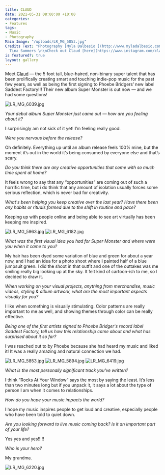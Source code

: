 ```yaml
---
title: CLAUD
date: 2021-05-31 08:00:00 +10:00
categories:
- Features
tags:
- Music
- Photography
Main Image: "/uploads/LR_MG_5853.jpg"
Credits Text: "Photography [Myla Dalbesio ](http://www.myladalbesio.com/)\n\nText
  Tina Summers \n\nCheck out Claud [here](https://www.instagram.com/claud.mp3/?utm_medium=copy_link)"
is featured?: true
layout: gallery
---
```


Meet [Claud](https://www.instagram.com/claud.mp3/?utm_medium=copy_link) — the 5 foot tall, blue-haired, non-binary super talent that has been prolifically creating smart and touching indie-pop music for the past few years, as well as being the first signing to Phoebe Bridgers’ new label Saddest Factory!!! Their new album Super Monster is out now — and we had some questions! 

![LR_MG_6039.jpg](/uploads/LR_MG_6039.jpg)

*Your debut album Super Monster just came out — how are you feeling about it?*

I surprisingly am not sick of it yet! I’m feeling really good. 

*Were you nervous before the release?*

Oh definitely. Everything up until an album release feels 100% mine, but the moment it’s out in the world it’s being consumed by everyone else and that’s scary. 

*Do you think there are any creative opportunities that come with so much time spent at home?*

It feels wrong to say that any “opportunities” are coming out of such a horrific time, but i do think that any amount of isolation usually forces some serious reflection, which is never bad for creativity. 

*What's been helping you keep creative over the last year? Have there been any habits or rituals formed due to the shift in routine and pace?*

Keeping up with people online and being able to see art virtually has been keeping me inspired. 

![LR_MG_5963.jpg](/uploads/LR_MG_5963.jpg)
![LR_MG_6182.jpg](/uploads/LR_MG_6182.jpg)

*What was the first visual idea you had for Super Monster and where were you when it came to you?*

My hair has been dyed some variation of blue and green for about a year now, and I had an idea for a photo shoot where i painted half of a blue jumpsuit green. I did the shoot in that outfit and one of the outtakes was me smiling really big looking up at the sky. It felt kind of cartoon-ish to me, so I decided to draw it. 

*When working on your visual projects, anything from merchandise, music videos, styling & album artwork, what are the most important aspects visually for you?*

I like when something is visually stimulating. Color patterns are really important to me as well, and showing themes through color can be really effective. 

*Being one of the first artists signed to Phoebe Bridger's record label  Saddest Factory, tell us how this relationship came about and what has surprised about it so far?*

I was reached out to by Phoebe because she had heard my music and liked it! It was a really amazing and natural connection we had. 

![LR_MG_5853.jpg](/uploads/LR_MG_5853.jpg)
![LR_MG_5894.jpg](/uploads/LR_MG_5894.jpg)
![LR_MG_6419.jpg](/uploads/LR_MG_6419.jpg)

*What is the most personally significant track you've written?*

I think “Rocks At Your Window” says the most by saying the least. It’s less than two minutes long but if you unpack it, it says a lot about the type of person I am when it comes to relationships. 

*How do you hope your music impacts the world?*

I hope my music inspires people to get loud and creative, especially people who have been told to quiet down. 

*Are you looking forward to live music coming back? Is it an important part of your life?*

Yes yes and yes!!!!!

*Who is your hero?*

My grandma.

![LR_MG_6220.jpg](/uploads/LR_MG_6220.jpg)
